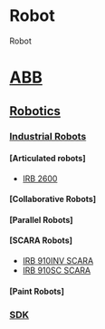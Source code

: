 # Robot
 Robot
# [ABB](https://new.abb.com/)

## [Robotics](https://new.abb.com/products/robotics/)

### [Industrial Robots](https://new.abb.com/products/robotics/industrial-robots)




#### [Articulated robots]

- [IRB 2600](https://new.abb.com/products/robotics/industrial-robots/irb-2600)


#### [Collaborative Robots]
#### [Parallel Robots]
#### [SCARA Robots]
- [IRB 910INV SCARA](https://new.abb.com/products/robotics/industrial-robots/irb-910inv)
- [IRB 910SC SCARA](https://new.abb.com/products/robotics/industrial-robots/irb-910sc)
#### [Paint Robots]

### [SDK](http://developercenter.robotstudio.com/landing)


